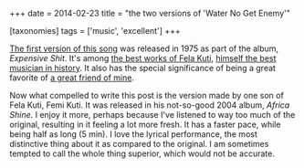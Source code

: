 +++
date = 2014-02-23
title = "the two versions of 'Water No Get Enemy'"

[taxonomies]
tags = ['music', 'excellent']
+++

[The first version of this song] was released in 1975 as part of the
album, *Expensive Shit*. It's among [the best works of Fela Kuti],
[himself the best musician in history]. It also has the special
significance of being a great favorite of [a great friend of mine].

Now what compelled to write this post is the version made by one son of
Fela Kuti, Femi Kuti. It was released in his not-so-good 2004 album,
*Africa Shine*. I enjoy it more, perhaps because I've listened to way
too much of the original, resulting in it feeling a lot more fresh. It
has a faster pace, while being half as long (5 min). I love the lyrical
performance, the most distinctive thing about it as compared to the
original. I am sometimes tempted to call the whole thing superior, which
would not be accurate.

  [The first version of this song]: http://www.youtube.com/watch?v=IQBC5URoF0s
  [the best works of Fela Kuti]: http://tshepang.net/top-tracks-fela-kuti
  [himself the best musician in history]: http://tshepang.net/top-musicians
  [a great friend of mine]: https://twitter.com/tshepomathopa
